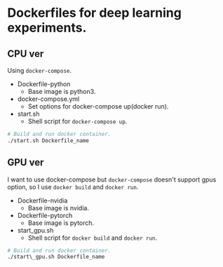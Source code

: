# Dockerfiles for deep learning experiments.

## CPU ver

Using `docker-compose`.

* Dockerfile-python
  * Base image is python3.
* docker-compose.yml
  * Set options for docker-compose up(docker run).
* start.sh
  * Shell script for `docker-compose up`.

```bash
# Build and run docker container.
./start.sh Dockerfile_name
```

## GPU ver

I want to use docker-compose but `docker-compose` doesn't support gpus option,
so I use `docker build` and `docker run`.

* Dockerfile-nvidia
  * Base image is nvidia.
* Dockerfile-pytorch
  * Base image is pytorch.
* start\_gpu.sh
  * Shell script for `docker build` and `docker run`.

```bash
# Build and run docker container.
./start\_gpu.sh Dockerfile_name
```
